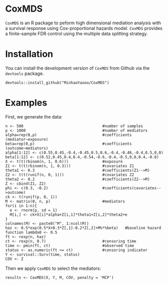 # CoxMDS
`CoxMDS` is an R package to peform high dimensional mediation analysis with a survival response using Cox-proportional hazards model.  `CoxMDS` provides a finite-sample FDR control using the multiple data splitting strategy.

# Installation

You can install the development version of `CoxMDS` from Github via the `devtools` package.
```
devtools::install_github("MinhaoYaooo/CoxMDS")
```

# Examples
First, we generate the data:
```
n <- 500                                   #number of samples
p <- 1000                                  #number of mediators
alpha=rep(0,p)                             #coefficients (mediator~exposure)
beta=rep(0,p)                              #coefficients (outcome~mediators)
alpha[1:12] <- c(0.55,0.45,-0.4,-0.45,0.5,0.6,-0.4,-0.46,-0.4,0.5,0,0)
beta[1:12] <- c(0.52,0.45,0.4,0.4,-0.54,-0.6,-0.4,-0.5,0,0,0.4,-0.8)
X <- t(t(rbinom(n, 1, 0.6)))               #exposure
Z1 <- t(t(rbinom(n, 1, 0.3)))              #covariates Z1
theta1 <- 0.3                              #coefficients(Z1-->M)
Z2 <- t(t(runif(n, 0, 1)))                 #covariates Z2
theta2 <- 0.2                              #coefficients(Z2-->M)
Z <- cbind(Z1, Z2)
phi <- c(0.3, -0.2)                        #coefficients(covariates-->outcome)
ck <- t(runif(p, 0, 1))
M <- matrix(0, n, p)                       #mediators
for(i in 1:n){
  e <- rnorm(p, sd = 1)
  M[i,] <- ck+X[i]*alpha+Z[i,1]*theta1+Z[i,2]*theta2+e
}
colnames(M) <- paste0("M", 1:ncol(M))
haz <- 0.5*exp(0.5*X+0.3*Z[,1]-0.2*Z[,2]+M%*%beta)   #baseline hazard function lambda0 <- 0.5
ft <- rexp(n, haz)
ct <- rexp(n, 0.7)                         #censoring time
time <- pmin(ft, ct)                       #observed time
status <- as.numeric(ft <= ct)             #censoring indicator
Y <- survival::Surv(time, status)
COV <- Z
```
Then we apply `CoxMDS` to select the mediators:
```
results <- CoxMDS(X, Y, M, COV, penalty = 'MCP')
```

